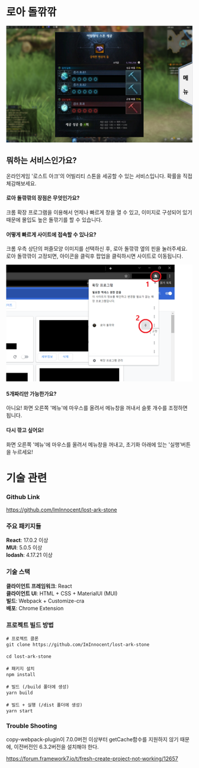 # 로아 돌깎깎

<img src="https://github.com/ImInnocent/lost-ark-stone/blob/master/store/%EC%8A%A4%ED%81%AC%EB%A6%B0%EC%83%B7%20(1).png" width="640" /> 

## 뭐하는 서비스인가요?
온라인게임 '로스트 아크'의 어빌리티 스톤을 세공할 수 있는 서비스입니다.
확률을 직접 체감해보세요.

#### 로아 돌깎깎의 장점은 무엇인가요?
크롬 확장 프로그램을 이용해서 언제나 빠르게 창을 열 수 있고, 이미지로 구성되어 있기 때문에 몰입도 높은 돌깎기를 할 수 있습니다.

#### 어떻게 빠르게 사이트에 접속할 수 있나요?
크롬 우측 상단의 퍼즐모양 이미지를 선택하신 후, 로아 돌깎깎 옆의 핀을 눌러주세요.<br/>
로아 돌깎깎이 고정되면, 아이콘을 클릭후 팝업을 클릭하시면 사이트로 이동됩니다.

<img src="https://github.com/ImInnocent/lost-ark-stone/blob/master/store/%EC%8A%A4%ED%81%AC%EB%A6%B0%EC%83%B72.png" width="640" /> 

#### 5개짜리만 가능한가요?
아니요! 화면 오른쪽 '메뉴'에 마우스를 올려서 메뉴창을 꺼내서 슬롯 개수를 조정하면 됩니다.

#### 다시 깎고 싶어요!
화면 오른쪽 '메뉴'에 마우스를 올려서 메뉴창을 꺼내고, 초기화 아래에 있는 '실행'버튼을 누르세요!

# 기술 관련

### Github Link
https://github.com/ImInnocent/lost-ark-stone

### 주요 패키지들
__React__: 17.0.2 이상<br/>
__MUI__: 5.0.5 이상<br/>
__lodash__: 4.17.21 이상

### 기술 스택
__클라이언트 프레임워크__: React<br/>
__클라이언트 UI__: HTML + CSS + MaterialUI (MUI)<br/>
__빌드__: Webpack + Customize-cra<br/>
__배포__: Chrome Extension

### 프로젝트 빌드 방법
```
# 프로젝트 클론
git clone https://github.com/ImInnocent/lost-ark-stone

cd lost-ark-stone

# 패키지 설치
npm install

# 빌드 (/build 폴더에 생성)
yarn build

# 빌드 + 실행 (/dist 폴더에 생성)
yarn start
```

### Trouble Shooting
copy-webpack-plugin이 7.0.0버전 이상부터 getCache함수를 지원하지 않기 때문에, 이전버전인 6.3.2버전을 설치해야 한다.<br/>

https://forum.framework7.io/t/fresh-create-project-not-working/12657
